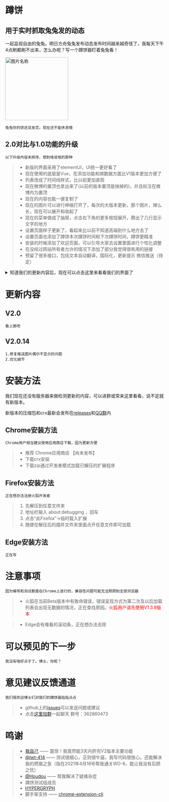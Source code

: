 # 蹲饼

## 用于实时抓取兔兔发的动态
一起监视自由的兔兔。明日方舟兔兔发布动态发布时间越来越奇怪了，我每天下午4点刷都刷不出来，怎么办呢？写一个蹲饼器盯着兔兔看！

<img src="https://raw.githubusercontent.com/Enraged-Dun-Cookie-Development-Team/Dun-Cookie-Vue/master/readmeImage/tutu.gif" height = "200" alt="图片名称" align="center" />

    兔兔你的饼还没发完，现在还不能休息哦

## 2.0对比与1.0功能的升级

    以下升级内容未排序，想到啥说啥的那种

> - 新版的界面采用了elementUI，UI统一更好看了
> - 现在使用的底层是Vue，在添加功能和绑数据方面比V1版本更加方便了
> - 列表改成了时间线样式，比以前更加直观
> - 现在微博的置顶也拿出来了(以前的版本置顶是抹掉的)，并且标注在微博内为置顶
> - 现在的内容也能一键复制了
> - 现在的图片可以进行伸缩打开了，每次的大版本更新，那个图片，辣么长，现在可以展开和收起了
> - 现在的菜单做成了抽屉，点击右下角的更多按钮展开，腾出了几行显示文字的地方
> - 设置页面样子更新了，看起来比以前不知道高端到什么地方去了
> - 设置页面也添加了蹲饼本次蹲饼时间和下次蹲饼时间，蹲饼更精准
> - 安装的时候添加了欢迎页面，可以引导大家去设置里面进行个性化调整
> - 在没经过网站所有者允许的情况下添加了部分我觉得很有用的链接
> - 预留了很多接口，包括文本自动翻译，国际化，更新提示 微信推送（待定）

<details>
  <summary>知道我们的更新内容后，现在可以点击这里来看看我们的界面了</summary>
  图片收起与展开

![avatar](https://raw.githubusercontent.com/Enraged-Dun-Cookie-Development-Team/Dun-Cookie-Vue/master/readmeImage/1.jpg)
![avatar](https://raw.githubusercontent.com/Enraged-Dun-Cookie-Development-Team/Dun-Cookie-Vue/master/readmeImage/2.jpg)

    图片九宫格

![avatar](https://raw.githubusercontent.com/Enraged-Dun-Cookie-Development-Team/Dun-Cookie-Vue/master/readmeImage/5.jpg)


    内容快捷复制

![avatar](https://raw.githubusercontent.com/Enraged-Dun-Cookie-Development-Team/Dun-Cookie-Vue/master/readmeImage/6.jpg)

    菜单界面

![avatar](https://raw.githubusercontent.com/Enraged-Dun-Cookie-Development-Team/Dun-Cookie-Vue/master/readmeImage/4.jpg)

    设置界面

![avatar](https://raw.githubusercontent.com/Enraged-Dun-Cookie-Development-Team/Dun-Cookie-Vue/master/readmeImage/3.jpg)

</details>

# 更新内容

## V2.0

    看上面吧

## V2.0.14

    1.修复推送图片偶尔不显示的问题
    2.优化细节

# 安装方法

我们现在还没有服务器来做检测更新的内容，可以进群或常来这里看看，说不定就有新版本。

新版本的压缩包和crx最新会发布在[releases](https://github.com/Enraged-Dun-Cookie-Development-Team/Dun-Cookie-Vue/releases)和[QQ群](https://jq.qq.com/?_wv=1027&k=Vod1uO13)内

## Chrome安装方法

    Chrome用户相当建议使用应用商店下载，因为更新方便
> - 推荐 Chrome应用商店 【尚未发布】
> - 下载crx安装
> - 下载zip通过开发者模式加载已解压的扩展程序

## Firefox安装方法

    正在想办法注册火狐开发者

> 1. 先解压到任意文件夹
> 2. 地址栏输入 about:debugging ，回车
> 3. 点击“此Firefox”->临时载入扩展
> 4. 随便在解压后的插件文件夹里面点开任意文件即可加载

## Edge安装方法

    正在写

# 注意事项

    因为编写和测试都是在Chrome上进行的，兼容性问题可能无法照顾到全部浏览器

> - 火狐在当前Beta版本中有致命错误，错误呈现方式为第二次及以后加载列表会出现无数据的情况，正在查找原因。<font color=red>火狐用户请先使用V1.3.9版本</font>

> - Edge会有难看的滚动条，正在想办法去除

# 可以预见的下一步

    我没有啥好点子了。博士，你呢？

# 意见建议反馈通道

    我们很欢迎博士们对我们的蹲饼器指指点点

> - github上的[issues](https://github.com/Enraged-Dun-Cookie-Development-Team/Dun-Cookie-Vue/issues)可以发送问题或建议
> - 点击[这里加群](https://jq.qq.com/?_wv=1027&k=Vod1uO13)一起聊天 群号：362860473

# 鸣谢

> - [我自己](https://github.com/LiuZiYang1) —— 震惊！我竟然能3天内肝完V2版本主要功能
> - [@lwt-414](https://github.com/lwt-414) —— 测试很细心，正则很牛逼，我写代码很放心。还能解决我的燃眉之急（指在2021年4月18号帮我通关WD-8，能让我没有后顾之忧）
> - [@Houdou](https://github.com/Houdou) —— 帮我解决了疑难杂症
> - 蹲饼测试组成员 
> - [HYPERGRYPH](https://www.hypergryph.com/#/)
> - 脚手架支持 —— [chrome-extension-cli](https://github.com/SlowSoulWen/chrome-extension-cli)
